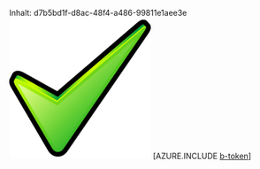 Inhalt: d7b5bd1f-d8ac-48f4-a486-99811e1aee3e![Bild](288b896e-221c-4ba4-9db9-c1abda3ef728.png)
[AZURE.INCLUDE [b-token](98eb374a-b142-4521-8e98-14a7d0e29bba.md)]
